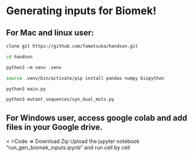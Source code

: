 # Generating inputs for Biomek!

## For Mac and linux user:
```bash
clone git https://github.com/famotsuka/handson.git
```
```bash
cd handson
```
```bash
python3 –m venv .venv
```
```bash
source .venv/bin/activate/pip install pandas numpy biopython
```
```bash
python3 main.py
```
```bash
python3 mutant_sequences/syn_dual_muts.py
```
## For Windows user, access google colab and add files in your Google drive.
< >Code => Download Zip
Upload the jupyter notebook “run_gen_biomek_inputs.ipynb” and run cell by cell
